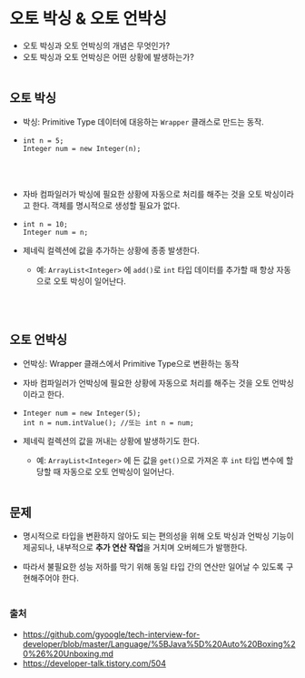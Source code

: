 # 오토 박싱 & 오토 언박싱
- 오토 박싱과 오토 언박싱의 개념은 무엇인가?
- 오토 박싱과 오토 언박싱은 어떤 상황에 발생하는가?
<br></br>

## 오토 박싱
- 박싱: Primitive Type 데이터에 대응하는 `Wrapper` 클래스로 만드는 동작. 

-   ```
    int n = 5;
    Integer num = new Integer(n);
    ```
<br></br>

- 자바 컴파일러가 박싱에 필요한 상황에 자동으로 처리를 해주는 것을 오토 박싱이라고 한다. 객체를 명시적으로 생성할 필요가 없다.

-   ```
    int n = 10;
    Integer num = n;
    ```

- 제네릭 컬렉션에 값을 추가하는 상황에 종종 발생한다.
    - 예: `ArrayList<Integer>` 에 `add()`로 `int` 타입 데이터를 추가할 때 항상 자동으로 오토 박싱이 일어난다.

<br></br>

## 오토 언박싱
- 언박싱: Wrapper 클래스에서 Primitive Type으로 변환하는 동작

- 자바 컴파일러가 언박싱에 필요한 상황에 자동으로 처리를 해주는 것을 오토 언박싱이라고 한다.

-   ```
    Integer num = new Integer(5);
    int n = num.intValue(); //또는 int n = num;
    ```

- 제네릭 컬렉션의 값을 꺼내는 상황에 발생하기도 한다.
    - 예: `ArrayList<Integer>` 에 든 값을 `get()`으로 가져온 후 `int` 타입 변수에 할당할 때 자동으로 오토 언박싱이 일어난다.
<br></br>

## 문제
- 명시적으로 타입을 변환하지 않아도 되는 편의성을 위해 오토 박싱과 언박싱 기능이 제공되나, 내부적으로 **추가 연산 작업**을 거치며 오버헤드가 발행한다.

- 따라서 불필요한 성능 저하를 막기 위해 동일 타입 간의 연산만 일어날 수 있도록 구현해주어야 한다.
<br></br>

### 출처
- https://github.com/gyoogle/tech-interview-for-developer/blob/master/Language/%5BJava%5D%20Auto%20Boxing%20%26%20Unboxing.md
- https://developer-talk.tistory.com/504